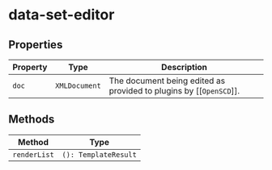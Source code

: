 # data-set-editor

## Properties

| Property | Type          | Description                                      |
|----------|---------------|--------------------------------------------------|
| `doc`    | `XMLDocument` | The document being edited as provided to plugins by [[`OpenSCD`]]. |

## Methods

| Method       | Type                 |
|--------------|----------------------|
| `renderList` | `(): TemplateResult` |
